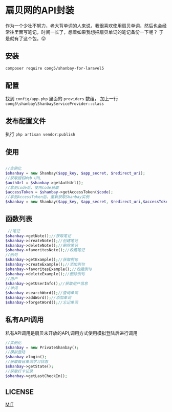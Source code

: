 # 扇贝网的API封装

作为一个少壮不努力，老大背单词的人来说，我很喜欢使用扇贝单词，然后也会经常往里面写笔记，时间一长了，想着如果我想把扇贝单词的笔记备份一下呢？
于是就有了这个包。😝

## 安装

 ```bash
 composer require cong5/shanbay-for-laravel5
 ```
 ## 配置
 
 找到 `config/app.php` 里面的 `providers` 数组， 加上一行 `cong5\shanbay\ShanbayServiceProvider::class`
 
 ## 发布配置文件
 
 执行 `php artisan vendor:publish`


## 使用

```php

//实例化
$shanbay = new Shanbay($app_key, $app_secret, $redirect_uri); 
//获取授权Web URL
$authUrl = $shanbay->getAuthUrl();
//拿到code后，使用code获取
$accessToken = $shanbay->getAccessToken($code);
//拿到AccessToken后，重新获取Shanbay实例
$shanbay = new Shanbay($app_key, $app_secret, $redirect_uri,$accessToken); 

```

## 函数列表

```php
 //笔记
$shanbay->getNote();//获取笔记
$shanbay->createNote();//创建笔记
$shanbay->deleteNote();//删除笔记
$shanbay->favoritesNote();//收藏笔记
//例句
$shanbay->getExample();//获取例句
$shanbay->createExample();//添加例句
$shanbay->favoritesExample();//收藏例句
$shanbay->deleteExample();//删除例句
//用户
$shanbay->getUserInfo();//获取用户信息
//单词
$shanbay->searchWord();//查询单词
$shanbay->addWord();//添加单词
$shanbay->forgetWord();//忘记单词
```

## 私有API调用

私有API调用是扇贝未开放的API,调用方式使用模拟登陆后进行调用

```php
//实例化
$shanbay = new PrivateShanbay();
//模拟登陆
$shanbay->login();
//获取每日单词学习状态
$shanbay->getState();
//获取打卡记录
$shanbay->getLastCheckIn();
```

## LICENSE

[MIT](https://github.com/cong5/shanbay-for-laravel5/blob/master/LICENSE)